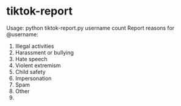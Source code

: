 # tiktok-report
Usage: python tiktok-report.py username count 
Report reasons for @username:
1. Illegal activities
2. Harassment or bullying
3. Hate speech
4. Violent extremism
5. Child safety
6. Impersonation
7. Spam
8. Other
9. 
